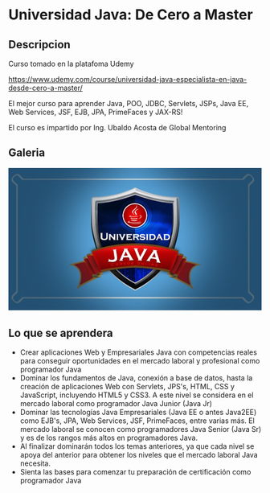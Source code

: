# Universidad Java: De Cero a Master 

## Descripcion 

Curso tomado en la platafoma Udemy

https://www.udemy.com/course/universidad-java-especialista-en-java-desde-cero-a-master/

El mejor curso para aprender Java, POO, JDBC, Servlets, JSPs, Java EE, Web Services, JSF, EJB, JPA, PrimeFaces y JAX-RS!

El curso es impartido por Ing. Ubaldo Acosta de Global Mentoring

## Galeria

![UniversidaJava.png](imagenesRepo/UniversidaJava.png)

## Lo que se aprendera 


- Crear aplicaciones Web y Empresariales Java con competencias reales para conseguir oportunidades en el mercado laboral y profesional como programador Java
- Dominar los fundamentos de Java, conexión a base de datos, hasta la creación de aplicaciones Web con Servlets, JPS's, HTML, CSS y JavaScript, incluyendo HTML5 y CSS3. A este nivel se considera en el mercado laboral como programador Java Junior (Java Jr)
- Dominar las tecnologías Java Empresariales (Java EE o antes Java2EE) como EJB's, JPA, Web Services, JSF, PrimeFaces, entre varias más. El mercado laboral se conocen como programadores Java Senior (Java Sr) y es de los rangos más altos en programadores Java.
- Al finalizar dominarán todos los temas anteriores, ya que cada nivel se apoya del anterior para obtener los niveles que el mercado laboral Java necesita.
- Sienta las bases para comenzar tu preparación de certificación como programador Java
